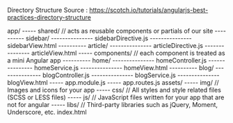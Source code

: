 
Directory Structure Source : 
  https://scotch.io/tutorials/angularjs-best-practices-directory-structure

  app/
  ----- shared/   // acts as reusable components or partials of our site
  ---------- sidebar/
  --------------- sidebarDirective.js
  --------------- sidebarView.html
  ---------- article/
  --------------- articleDirective.js
  --------------- articleView.html
  ----- components/   // each component is treated as a mini Angular app
  ---------- home/
  --------------- homeController.js
  --------------- homeService.js
  --------------- homeView.html
  ---------- blog/
  --------------- blogController.js
  --------------- blogService.js
  --------------- blogView.html
  ----- app.module.js
  ----- app.routes.js
  assets/
  ----- img/      // Images and icons for your app
  ----- css/      // All styles and style related files (SCSS or LESS files)
  ----- js/       // JavaScript files written for your app that are not for angular
  ----- libs/     // Third-party libraries such as jQuery, Moment, Underscore, etc.
  index.html